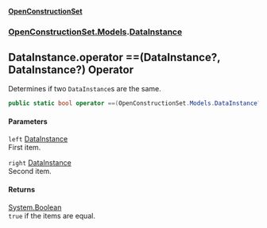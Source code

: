 #### [OpenConstructionSet](index.md 'index')
### [OpenConstructionSet.Models](index.md#OpenConstructionSet_Models 'OpenConstructionSet.Models').[DataInstance](Q639LdTdLKV33AGqgr4Bkw.md 'OpenConstructionSet.Models.DataInstance')
## DataInstance.operator ==(DataInstance?, DataInstance?) Operator
Determines if two `DataInstance`s are the same.  
```csharp
public static bool operator ==(OpenConstructionSet.Models.DataInstance? left, OpenConstructionSet.Models.DataInstance? right);
```
#### Parameters
<a name='OpenConstructionSet_Models_DataInstance_op_Equality(OpenConstructionSet_Models_DataInstance__OpenConstructionSet_Models_DataInstance_)_left'></a>
`left` [DataInstance](Q639LdTdLKV33AGqgr4Bkw.md 'OpenConstructionSet.Models.DataInstance')  
First item.
  
<a name='OpenConstructionSet_Models_DataInstance_op_Equality(OpenConstructionSet_Models_DataInstance__OpenConstructionSet_Models_DataInstance_)_right'></a>
`right` [DataInstance](Q639LdTdLKV33AGqgr4Bkw.md 'OpenConstructionSet.Models.DataInstance')  
Second item.
  
#### Returns
[System.Boolean](https://docs.microsoft.com/en-us/dotnet/api/System.Boolean 'System.Boolean')  
`true` if the items are equal.
